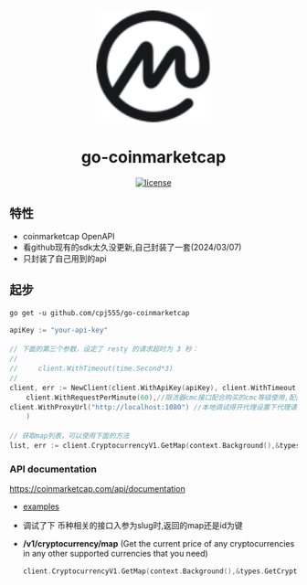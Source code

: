 <p align="center">
  <a href="https://coinmarketcap.com/api/documentation/v1/">
    <img src="examples/coinmarketcap.png" width="200" height="200" alt="dodo-open">
  </a>
</p>

<div align="center">


# go-coinmarketcap
  <a href="https://github.com/dodo-open/dodo-open-go/blob/main/LICENSE">
    <img src="https://img.shields.io/github/license/cpj555/go-coinmarketcap" alt="license">
  </a>

</div>



## 特性

- coinmarketcap OpenAPI
- 看github现有的sdk太久没更新,自己封装了一套(2024/03/07)
- 只封装了自己用到的api


## 起步

```shell
go get -u github.com/cpj555/go-coinmarketcap
```



```go
apiKey := "your-api-key"

// 下面的第三个参数，设定了 resty 的请求超时为 3 秒：
//
//     client.WithTimeout(time.Second*3)
//
client, err := NewClient(client.WithApiKey(apiKey), client.WithTimeout(time.Second*3),
	client.WithRequestPerMinute(60),//限流器cmc接口配合购买的cmc等级使用,配置自己的业务并发调用
client.WithProxyUrl("http://localhost:1080") //本地调试得开代理设置下代理请求,生产环境部署到香港或者国外服务器
	)

// 获取map列表，可以使用下面的方法
list, err := client.CryptocurrencyV1.GetMap(context.Background(),&types.GetCryptocurrencyV1MapReq{Start: 1, Limit: 10})
```

### API documentation
https://coinmarketcap.com/api/documentation

- [examples](examples/demo-setup)

- 调试了下 币种相关的接口入参为slug时,返回的map还是id为键

* **/v1/cryptocurrency/map** (Get the current price of any cryptocurrencies in any other supported currencies that you need)
  ```go
  client.CryptocurrencyV1.GetMap(context.Background(),&types.GetCryptocurrencyMapReq{Start: 1, Limit: 10})
  ```